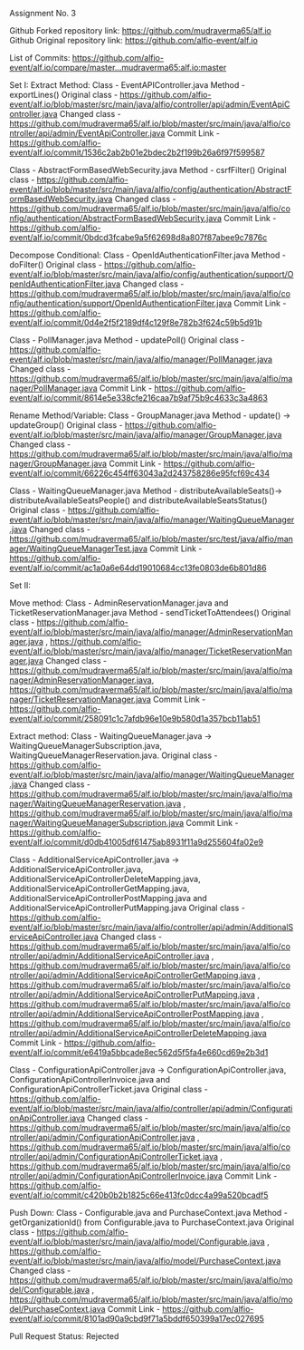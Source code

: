 Assignment No. 3

Github Forked repository link: https://github.com/mudraverma65/alf.io 
Github Original repository link: https://github.com/alfio-event/alf.io 

List of Commits: https://github.com/alfio-event/alf.io/compare/master...mudraverma65:alf.io:master

Set I:
Extract Method: 
Class - EventAPIController.java
Method - exportLines()
Original class - https://github.com/alfio-event/alf.io/blob/master/src/main/java/alfio/controller/api/admin/EventApiController.java 
Changed class - https://github.com/mudraverma65/alf.io/blob/master/src/main/java/alfio/controller/api/admin/EventApiController.java 
Commit Link - https://github.com/alfio-event/alf.io/commit/1536c2ab2b01e2bdec2b2f199b26a6f97f599587

Class - AbstractFormBasedWebSecurity.java
Method - csrfFilter()
Original class - https://github.com/alfio-event/alf.io/blob/master/src/main/java/alfio/config/authentication/AbstractFormBasedWebSecurity.java 
Changed class - https://github.com/mudraverma65/alf.io/blob/master/src/main/java/alfio/config/authentication/AbstractFormBasedWebSecurity.java 
Commit Link - https://github.com/alfio-event/alf.io/commit/0bdcd3fcabe9a5f62698d8a807f87abee9c7876c 

Decompose Conditional:
Class - OpenIdAuthenticationFilter.java
Method - doFilter()
Original class - https://github.com/alfio-event/alf.io/blob/master/src/main/java/alfio/config/authentication/support/OpenIdAuthenticationFilter.java 
Changed class - https://github.com/mudraverma65/alf.io/blob/master/src/main/java/alfio/config/authentication/support/OpenIdAuthenticationFilter.java 
Commit Link - https://github.com/alfio-event/alf.io/commit/0d4e2f5f2189df4c129f8e782b3f624c59b5d91b

Class - PollManager.java
Method - updatePoll()
Original class - https://github.com/alfio-event/alf.io/blob/master/src/main/java/alfio/manager/PollManager.java 
Changed class - https://github.com/mudraverma65/alf.io/blob/master/src/main/java/alfio/manager/PollManager.java 
Commit Link - https://github.com/alfio-event/alf.io/commit/8614e5e338cfe216caa7b9af75b9c4633c3a4863 


Rename Method/Variable:
Class - GroupManager.java
Method - update() -> updateGroup()
Original class - https://github.com/alfio-event/alf.io/blob/master/src/main/java/alfio/manager/GroupManager.java 
Changed class - https://github.com/mudraverma65/alf.io/blob/master/src/main/java/alfio/manager/GroupManager.java 
Commit Link - https://github.com/alfio-event/alf.io/commit/66226c454ff63043a2d243758286e95fcf69c434

Class - WaitingQueueManager.java
Method - distributeAvailableSeats()-> distributeAvailableSeatsPeople() and distributeAvailableSeatsStatus()
Original class - https://github.com/alfio-event/alf.io/blob/master/src/main/java/alfio/manager/WaitingQueueManager.java 
Changed class - https://github.com/mudraverma65/alf.io/blob/master/src/test/java/alfio/manager/WaitingQueueManagerTest.java 
Commit Link - https://github.com/alfio-event/alf.io/commit/ac1a0a6e64dd19010684cc13fe0803de6b801d86

Set II:

Move method:
Class - AdminReservationManager.java and TicketReservationManager.java
Method - sendTicketToAttendees()
Original class - https://github.com/alfio-event/alf.io/blob/master/src/main/java/alfio/manager/AdminReservationManager.java , https://github.com/alfio-event/alf.io/blob/master/src/main/java/alfio/manager/TicketReservationManager.java 
Changed class - https://github.com/mudraverma65/alf.io/blob/master/src/main/java/alfio/manager/AdminReservationManager.java, https://github.com/mudraverma65/alf.io/blob/master/src/main/java/alfio/manager/TicketReservationManager.java 
Commit Link - https://github.com/alfio-event/alf.io/commit/258091c1c7afdb96e10e9b580d1a357bcb11ab51

Extract method:
Class - WaitingQueueManager.java -> WaitingQueueManagerSubscription.java, WaitingQueueManagerReservation.java.
Original class - https://github.com/alfio-event/alf.io/blob/master/src/main/java/alfio/manager/WaitingQueueManager.java 
Changed class - https://github.com/mudraverma65/alf.io/blob/master/src/main/java/alfio/manager/WaitingQueueManagerReservation.java , https://github.com/mudraverma65/alf.io/blob/master/src/main/java/alfio/manager/WaitingQueueManagerSubscription.java 
Commit Link - https://github.com/alfio-event/alf.io/commit/d0db41005df61475ab8931f11a9d255604fa02e9

Class - AdditionalServiceApiController.java -> AdditionalServiceApiController.java, AdditionalServiceApiControllerDeleteMapping.java, AdditionalServiceApiControllerGetMapping.java, AdditionalServiceApiControllerPostMapping.java and AdditionalServiceApiControllerPutMapping.java
Original class - https://github.com/alfio-event/alf.io/blob/master/src/main/java/alfio/controller/api/admin/AdditionalServiceApiController.java 
Changed class - https://github.com/mudraverma65/alf.io/blob/master/src/main/java/alfio/controller/api/admin/AdditionalServiceApiController.java , https://github.com/mudraverma65/alf.io/blob/master/src/main/java/alfio/controller/api/admin/AdditionalServiceApiControllerGetMapping.java ,  https://github.com/mudraverma65/alf.io/blob/master/src/main/java/alfio/controller/api/admin/AdditionalServiceApiControllerPutMapping.java , https://github.com/mudraverma65/alf.io/blob/master/src/main/java/alfio/controller/api/admin/AdditionalServiceApiControllerPostMapping.java , https://github.com/mudraverma65/alf.io/blob/master/src/main/java/alfio/controller/api/admin/AdditionalServiceApiControllerDeleteMapping.java 
Commit Link - https://github.com/alfio-event/alf.io/commit/e6419a5bbcade8ec562d5f5fa4e660cd69e2b3d1

Class - ConfigurationApiController.java -> ConfigurationApiController.java, ConfigurationApiControllerInvoice.java and ConfigurationApiControllerTicket.java
Original class - https://github.com/alfio-event/alf.io/blob/master/src/main/java/alfio/controller/api/admin/ConfigurationApiController.java 
Changed class - https://github.com/mudraverma65/alf.io/blob/master/src/main/java/alfio/controller/api/admin/ConfigurationApiController.java , https://github.com/mudraverma65/alf.io/blob/master/src/main/java/alfio/controller/api/admin/ConfigurationApiControllerTicket.java , https://github.com/mudraverma65/alf.io/blob/master/src/main/java/alfio/controller/api/admin/ConfigurationApiControllerInvoice.java 
Commit Link - https://github.com/alfio-event/alf.io/commit/c420b0b2b1825c66e413fc0dcc4a99a520bcadf5

Push Down:
Class - Configurable.java and PurchaseContext.java
Method - getOrganizationId() from Configurable.java to PurchaseContext.java
Original class - https://github.com/alfio-event/alf.io/blob/master/src/main/java/alfio/model/Configurable.java , https://github.com/alfio-event/alf.io/blob/master/src/main/java/alfio/model/PurchaseContext.java 
Changed class - https://github.com/mudraverma65/alf.io/blob/master/src/main/java/alfio/model/Configurable.java  , https://github.com/mudraverma65/alf.io/blob/master/src/main/java/alfio/model/PurchaseContext.java 
Commit Link - https://github.com/alfio-event/alf.io/commit/8101ad90a9cbd9f71a5bddf650399a17ec027695

Pull Request Status: Rejected


